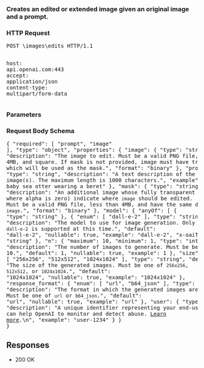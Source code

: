 <!DOCTYPE html><html><head><title>Creates an edited or extended image given an original image and a prompt.</title><link rel="stylesheet" href="../OpenApi.css"/><meta charset="utf-8"/><meta name="viewport" content="width=device-width, initial-scale=1"/></head><body><article><section  class="requestOverview"><h1  class="requestSummary">Creates an edited or extended image given an original image and a prompt.</h1><p  class="requestDescription"></p></section><section  class="http"><h3>HTTP Request</h3><pre  class="httpExample"><span  class="requestLine">POST</span> <span  class="httpTarget">\images\edits</span> <span  class="httpVersion">HTTP/1.1</span>
<span  class="headerLine">host</span>: <span  class="headerValue">api.openai.com:443</span>
<span  class="headerLine">accept</span>: <span  class="headerValue">application/json</span>
<span  class="headerLine">content-type</span>: <span  class="headerValue">multipart/form-data</span>
</pre></section><dl  class="parameters"><h3>Parameters</h3></dl><section  class="requestContent"><h3>Request Body Schema</h3><pre  class="schema">{
  "required": [
    "prompt",
    "image"
  ],
  "type": "object",
  "properties": {
    "image": {
      "type": "string",
      "description": "The image to edit. Must be a valid PNG file, less than 4MB, and square. If mask is not provided, image must have transparency, which will be used as the mask.",
      "format": "binary"
    },
    "prompt": {
      "type": "string",
      "description": "A text description of the desired image(s). The maximum length is 1000 characters.",
      "example": "A cute baby sea otter wearing a beret"
    },
    "mask": {
      "type": "string",
      "description": "An additional image whose fully transparent areas (e.g. where alpha is zero) indicate where `image` should be edited. Must be a valid PNG file, less than 4MB, and have the same dimensions as `image`.",
      "format": "binary"
    },
    "model": {
      "anyOf": [
        {
          "type": "string"
        },
        {
          "enum": [
            "dall-e-2"
          ],
          "type": "string"
        }
      ],
      "description": "The model to use for image generation. Only `dall-e-2` is supported at this time.",
      "default": "dall-e-2",
      "nullable": true,
      "example": "dall-e-2",
      "x-oaiTypeLabel": "string"
    },
    "n": {
      "maximum": 10,
      "minimum": 1,
      "type": "integer",
      "description": "The number of images to generate. Must be between 1 and 10.",
      "default": 1,
      "nullable": true,
      "example": 1
    },
    "size": {
      "enum": [
        "256x256",
        "512x512",
        "1024x1024"
      ],
      "type": "string",
      "description": "The size of the generated images. Must be one of `256x256`, `512x512`, or `1024x1024`.",
      "default": "1024x1024",
      "nullable": true,
      "example": "1024x1024"
    },
    "response_format": {
      "enum": [
        "url",
        "b64_json"
      ],
      "type": "string",
      "description": "The format in which the generated images are returned. Must be one of `url` or `b64_json`.",
      "default": "url",
      "nullable": true,
      "example": "url"
    },
    "user": {
      "type": "string",
      "description": "A unique identifier representing your end-user, which can help OpenAI to monitor and detect abuse. [Learn more](/docs/guides/safety-best-practices/end-user-ids).\n",
      "example": "user-1234"
    }
  }
}</pre></section><section  class="responses"><h2>Responses</h2><ul  class="responses"><li  class="response"><span  class="statusLine">200</span> <span  class="statusDescription">OK</span></li></ul></section></article></body></html>